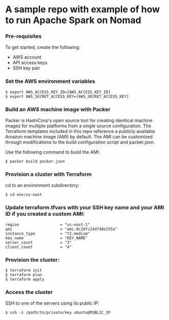 # A sample repo with example of how to run Apache Spark on Nomad

### Pre-requisites
To get started, create the following:

- AWS account
- API access keys
- SSH key pair

### Set the AWS environment variables

```
$ export AWS_ACCESS_KEY_ID=[AWS_ACCESS_KEY_ID]
$ export AWS_SECRET_ACCESS_KEY=[AWS_SECRET_ACCESS_KEY]
```

### Build an AWS machine image with Packer

Packer is HashiCorp's open source tool for creating identical machine images for multiple platforms from a single source configuration. The Terraform templates included in this repo reference a publicly available Amazon machine image (AMI) by default. The AMI can be customized through modifications to the build configuration script and packer.json.

Use the following command to build the AMI:

```
$ packer build packer.json
```

### Provision a cluster with Terraform

cd to an environment subdirectory:

```
$ cd env/us-east
```

### Update terraform.tfvars with your SSH key name and your AMI ID if you created a custom AMI:

```
region                  = "us-east-1"
ami                     = "ami-0c207c24df48e155a"
instance_type           = "t2.medium"
key_name                = "KEY_NAME"
server_count            = "3"
client_count            = "4"
```

### Provision the cluster:

```
$ terraform init
$ terraform plan
$ terraform apply
```

### Access the cluster

SSH to one of the servers using its public IP:

```
$ ssh -i /path/to/private/key ubuntu@PUBLIC_IP
```
